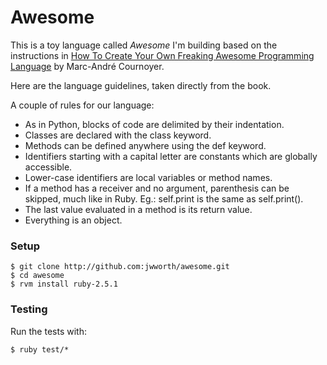 # Awesome

This is a toy language called _Awesome_ I'm building based on the instructions
in [How To Create Your Own Freaking Awesome Programming Language][1] by
Marc-André Cournoyer.

[1]: https://www.goodreads.com/book/show/9640000-how-to-create-your-own-freaking-awesome-programming-language

Here are the language guidelines, taken directly from the book.

A couple of rules for our language:

- As in Python, blocks of code are delimited by their indentation.
- Classes are declared with the class keyword.
- Methods can be defined anywhere using the def keyword.
- Identifiers starting with a capital letter are constants which are globally
  accessible.
- Lower-case identifiers are local variables or method names.
- If a method has a receiver and no argument, parenthesis can be skipped, much
  like in Ruby. Eg.: self.print is the same as self.print().
- The last value evaluated in a method is its return value.
- Everything is an object.

### Setup

```
$ git clone http://github.com:jwworth/awesome.git
$ cd awesome
$ rvm install ruby-2.5.1
```

### Testing

Run the tests with:

```
$ ruby test/*
```
